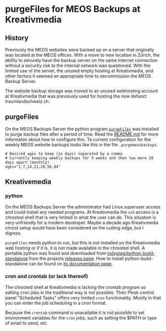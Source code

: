 # purgeFiles for MEOS Backups at Kreativmedia

## History
Previously the MEOS websites were backed up on a server that originally was located at the MEOS offices. With a move to new location in Zürich, the ability to securely have the backup server on the same internet connection without a security risk to the internal network was questioned. With the limited use of the server, the unused empty hosting at Kreativmedia, and other factors it seemed an appropriate time to decommission the MEOS Backup Server.

The website backup storage was moved to an unused webhosting account at Kreativmedia that was previously used for hosting the now defunct traumlandschweiz.ch.

## purgeFiles
On the MEOS Backups Server the python program [`purgeFiles`](https://github.com/doofdoofsf/purgeFiles) was installed to purge backup files after a period of time. Read the [README.md](README.md) for more informaton about how to configure this. Te current configuration for the weekly MEOS website backups looks like this in the file `.purgemeosbackups`.
```
# Desired ages to keep (in days) separated by a comma
# Currently keeping weekly backups for 5 weeks and then two more 28 days apart (monthly)
ages="1,7,14,21,28,56,84"
```
## Kreativemedia
### python
On the MEOS Backups Server the administrator had Linux superuser access and could install any needed programs. At Kreativmedia the `ssh` access is a chrooted shell that is very limited in what the user can do. This situation is very unfriendly for a modern developer. Maybe a decade ago Kreativmedia chroot setup would have been considered on the cutting edge, but I digress.

`purgeFiles` needs python to run, but this is not installed on the Kreativmedia web hosting or if it is, it is not made available in the chrooted shell. A portable python was found and downloaded from [indygreg/python-build-standalone](https://github.com/indygreg/python-build-standalone) from the projects [releases page](https://github.com/indygreg/python-build-standalone/releases). How to install python-build-standalone can be found on [its documentation page](https://python-build-standalone.readthedocs.io/en/latest/running.html).

### cron and crontab (or lack thereof)
The chrooted shell at Kreativmedia is lacking the crontab program so editing cron jobs in the traditional way is not possible. Their Plesk control panel "Scheduled Tasks" offers very limited `cron` functionality. Mostly in that you can enter the job scheduling in a cron format.

Because the `crontab` command is unavailable it is not possible to set environment variables for the `cron` jobs, such as setting the $PATH or type of email to send, etc.